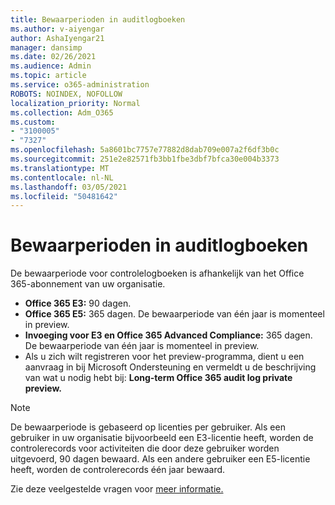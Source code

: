 ```yaml
---
title: Bewaarperioden in auditlogboeken
ms.author: v-aiyengar
author: AshaIyengar21
manager: dansimp
ms.date: 02/26/2021
ms.audience: Admin
ms.topic: article
ms.service: o365-administration
ROBOTS: NOINDEX, NOFOLLOW
localization_priority: Normal
ms.collection: Adm_O365
ms.custom:
- "3100005"
- "7327"
ms.openlocfilehash: 5a8601bc7757e77882d8dab709e007a2f6df3b0c
ms.sourcegitcommit: 251e2e82571fb3bb1fbe3dbf7bfca30e004b3373
ms.translationtype: MT
ms.contentlocale: nl-NL
ms.lasthandoff: 03/05/2021
ms.locfileid: "50481642"
---
```

# <a name="about-audit-logs-retention-periods"></a>Bewaarperioden in auditlogboeken

De bewaarperiode voor controlelogboeken is afhankelijk van het Office 365-abonnement van uw organisatie.

- **Office 365 E3:** 90 dagen.
- **Office 365 E5:** 365 dagen. De bewaarperiode van één jaar is momenteel in preview.
- **Invoeging voor E3 en Office 365 Advanced Compliance:** 365 dagen. De bewaarperiode van één jaar is momenteel in preview.
- Als u zich wilt registreren voor het preview-programma, dient u een aanvraag in bij Microsoft Ondersteuning en vermeldt u de beschrijving van wat u nodig hebt bij: **Long-term Office 365 audit log private preview.**
> [!NOTE]
> De bewaarperiode is gebaseerd op licenties per gebruiker. Als een gebruiker in uw organisatie bijvoorbeeld een E3-licentie heeft, worden de controlerecords voor activiteiten die door deze gebruiker worden uitgevoerd, 90 dagen bewaard. Als een andere gebruiker een E5-licentie heeft, worden de controlerecords één jaar bewaard.

Zie deze veelgestelde vragen voor [meer informatie.](https://go.microsoft.com/fwlink/?linkid=2115336)